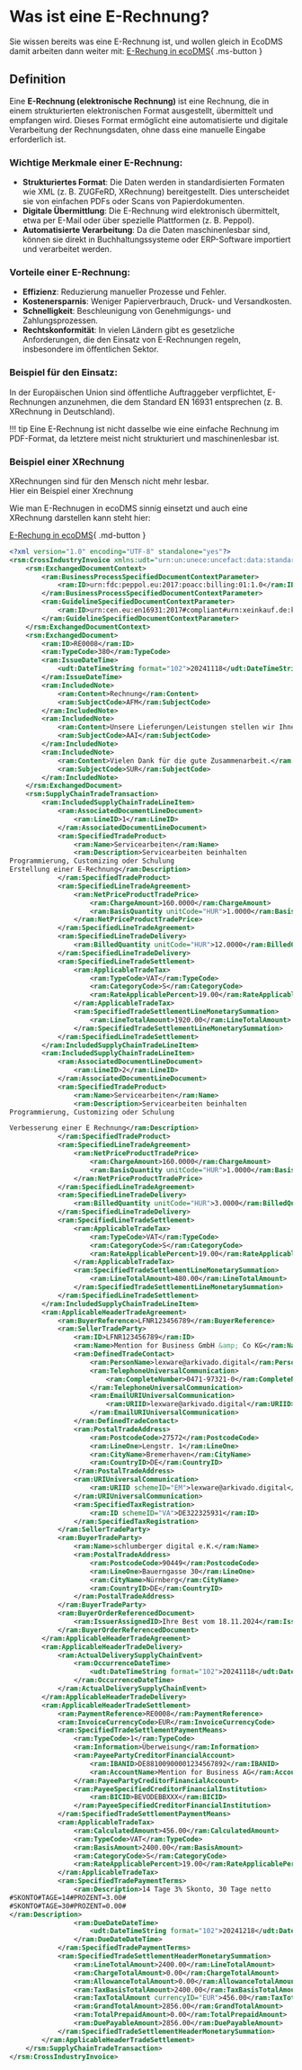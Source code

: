 # Was ist eine E-Rechnung?

Sie wissen bereits was eine E-Rechnung ist, und wollen gleich in EcoDMS damit arbeiten dann weiter mit:  [ E-Rechung in ecoDMS](<1. E-Rechnung.md>){ .ms-button }

## Definition
Eine **E-Rechnung (elektronische Rechnung)** ist eine Rechnung, die in einem strukturierten elektronischen Format ausgestellt, übermittelt und empfangen wird. Dieses Format ermöglicht eine automatisierte und digitale Verarbeitung der Rechnungsdaten, ohne dass eine manuelle Eingabe erforderlich ist.

### Wichtige Merkmale einer E-Rechnung:
- **Strukturiertes Format**: Die Daten werden in standardisierten Formaten wie XML (z. B. ZUGFeRD, XRechnung) bereitgestellt. Dies unterscheidet sie von einfachen PDFs oder Scans von Papierdokumenten.
- **Digitale Übermittlung**: Die E-Rechnung wird elektronisch übermittelt, etwa per E-Mail oder über spezielle Plattformen (z. B. Peppol).
- **Automatisierte Verarbeitung**: Da die Daten maschinenlesbar sind, können sie direkt in Buchhaltungssysteme oder ERP-Software importiert und verarbeitet werden.

### Vorteile einer E-Rechnung:
- **Effizienz**: Reduzierung manueller Prozesse und Fehler.
- **Kostenersparnis**: Weniger Papierverbrauch, Druck- und Versandkosten.
- **Schnelligkeit**: Beschleunigung von Genehmigungs- und Zahlungsprozessen.
- **Rechtskonformität**: In vielen Ländern gibt es gesetzliche Anforderungen, die den Einsatz von E-Rechnungen regeln, insbesondere im öffentlichen Sektor.

### Beispiel für den Einsatz:
In der Europäischen Union sind öffentliche Auftraggeber verpflichtet, E-Rechnungen anzunehmen, die dem Standard EN 16931 entsprechen (z. B. XRechnung in Deutschland).

!!! tip
     Eine E-Rechnung ist nicht dasselbe wie eine einfache Rechnung im PDF-Format, da letztere meist nicht strukturiert und maschinenlesbar ist.


### Beispiel einer XRechnung


XRechnungen sind für den Mensch  nicht mehr lesbar.  
Hier ein Beispiel einer Xrechnung

Wie man E-Rechnugen in ecoDMS sinnig einsetzt und auch eine XRechnung darstellen kann steht hier:

[ E-Rechung in ecoDMS](<1. E-Rechnung.md>){ .md-button }
``` XML 
<?xml version="1.0" encoding="UTF-8" standalone="yes"?>
<rsm:CrossIndustryInvoice xmlns:udt="urn:un:unece:uncefact:data:standard:UnqualifiedDataType:100" xmlns:ram="urn:un:unece:uncefact:data:standard:ReusableAggregateBusinessInformationEntity:100" xmlns:rsm="urn:un:unece:uncefact:data:standard:CrossIndustryInvoice:100" xmlns:qdt="urn:un:unece:uncefact:data:standard:QualifiedDataType:100">
    <rsm:ExchangedDocumentContext>
        <ram:BusinessProcessSpecifiedDocumentContextParameter>
            <ram:ID>urn:fdc:peppol.eu:2017:poacc:billing:01:1.0</ram:ID>
        </ram:BusinessProcessSpecifiedDocumentContextParameter>
        <ram:GuidelineSpecifiedDocumentContextParameter>
            <ram:ID>urn:cen.eu:en16931:2017#compliant#urn:xeinkauf.de:kosit:xrechnung_3.0</ram:ID>
        </ram:GuidelineSpecifiedDocumentContextParameter>
    </rsm:ExchangedDocumentContext>
    <rsm:ExchangedDocument>
        <ram:ID>RE0008</ram:ID>
        <ram:TypeCode>380</ram:TypeCode>
        <ram:IssueDateTime>
            <udt:DateTimeString format="102">20241118</udt:DateTimeString>
        </ram:IssueDateTime>
        <ram:IncludedNote>
            <ram:Content>Rechnung</ram:Content>
            <ram:SubjectCode>AFM</ram:SubjectCode>
        </ram:IncludedNote>
        <ram:IncludedNote>
            <ram:Content>Unsere Lieferungen/Leistungen stellen wir Ihnen wie folgt in Rechnung.</ram:Content>
            <ram:SubjectCode>AAI</ram:SubjectCode>
        </ram:IncludedNote>
        <ram:IncludedNote>
            <ram:Content>Vielen Dank für die gute Zusammenarbeit.</ram:Content>
            <ram:SubjectCode>SUR</ram:SubjectCode>
        </ram:IncludedNote>
    </rsm:ExchangedDocument>
    <rsm:SupplyChainTradeTransaction>
        <ram:IncludedSupplyChainTradeLineItem>
            <ram:AssociatedDocumentLineDocument>
                <ram:LineID>1</ram:LineID>
            </ram:AssociatedDocumentLineDocument>
            <ram:SpecifiedTradeProduct>
                <ram:Name>Servicearbeiten</ram:Name>
                <ram:Description>Servicearbeiten beinhalten
Programmierung, Customizing oder Schulung
Erstellung einer E-Rechnung</ram:Description>
            </ram:SpecifiedTradeProduct>
            <ram:SpecifiedLineTradeAgreement>
                <ram:NetPriceProductTradePrice>
                    <ram:ChargeAmount>160.0000</ram:ChargeAmount>
                    <ram:BasisQuantity unitCode="HUR">1.0000</ram:BasisQuantity>
                </ram:NetPriceProductTradePrice>
            </ram:SpecifiedLineTradeAgreement>
            <ram:SpecifiedLineTradeDelivery>
                <ram:BilledQuantity unitCode="HUR">12.0000</ram:BilledQuantity>
            </ram:SpecifiedLineTradeDelivery>
            <ram:SpecifiedLineTradeSettlement>
                <ram:ApplicableTradeTax>
                    <ram:TypeCode>VAT</ram:TypeCode>
                    <ram:CategoryCode>S</ram:CategoryCode>
                    <ram:RateApplicablePercent>19.00</ram:RateApplicablePercent>
                </ram:ApplicableTradeTax>
                <ram:SpecifiedTradeSettlementLineMonetarySummation>
                    <ram:LineTotalAmount>1920.00</ram:LineTotalAmount>
                </ram:SpecifiedTradeSettlementLineMonetarySummation>
            </ram:SpecifiedLineTradeSettlement>
        </ram:IncludedSupplyChainTradeLineItem>
        <ram:IncludedSupplyChainTradeLineItem>
            <ram:AssociatedDocumentLineDocument>
                <ram:LineID>2</ram:LineID>
            </ram:AssociatedDocumentLineDocument>
            <ram:SpecifiedTradeProduct>
                <ram:Name>Servicearbeiten</ram:Name>
                <ram:Description>Servicearbeiten beinhalten
Programmierung, Customizing oder Schulung

Verbesserung einer E Rechnung</ram:Description>
            </ram:SpecifiedTradeProduct>
            <ram:SpecifiedLineTradeAgreement>
                <ram:NetPriceProductTradePrice>
                    <ram:ChargeAmount>160.0000</ram:ChargeAmount>
                    <ram:BasisQuantity unitCode="HUR">1.0000</ram:BasisQuantity>
                </ram:NetPriceProductTradePrice>
            </ram:SpecifiedLineTradeAgreement>
            <ram:SpecifiedLineTradeDelivery>
                <ram:BilledQuantity unitCode="HUR">3.0000</ram:BilledQuantity>
            </ram:SpecifiedLineTradeDelivery>
            <ram:SpecifiedLineTradeSettlement>
                <ram:ApplicableTradeTax>
                    <ram:TypeCode>VAT</ram:TypeCode>
                    <ram:CategoryCode>S</ram:CategoryCode>
                    <ram:RateApplicablePercent>19.00</ram:RateApplicablePercent>
                </ram:ApplicableTradeTax>
                <ram:SpecifiedTradeSettlementLineMonetarySummation>
                    <ram:LineTotalAmount>480.00</ram:LineTotalAmount>
                </ram:SpecifiedTradeSettlementLineMonetarySummation>
            </ram:SpecifiedLineTradeSettlement>
        </ram:IncludedSupplyChainTradeLineItem>
        <ram:ApplicableHeaderTradeAgreement>
            <ram:BuyerReference>LFNR123456789</ram:BuyerReference>
            <ram:SellerTradeParty>
                <ram:ID>LFNR123456789</ram:ID>
                <ram:Name>Mention for Business GmbH &amp; Co KG</ram:Name>
                <ram:DefinedTradeContact>
                    <ram:PersonName>lexware@arkivado.digital</ram:PersonName>
                    <ram:TelephoneUniversalCommunication>
                        <ram:CompleteNumber>0471-97321-0</ram:CompleteNumber>
                    </ram:TelephoneUniversalCommunication>
                    <ram:EmailURIUniversalCommunication>
                        <ram:URIID>lexware@arkivado.digital</ram:URIID>
                    </ram:EmailURIUniversalCommunication>
                </ram:DefinedTradeContact>
                <ram:PostalTradeAddress>
                    <ram:PostcodeCode>27572</ram:PostcodeCode>
                    <ram:LineOne>Lengstr. 1</ram:LineOne>
                    <ram:CityName>Bremerhaven</ram:CityName>
                    <ram:CountryID>DE</ram:CountryID>
                </ram:PostalTradeAddress>
                <ram:URIUniversalCommunication>
                    <ram:URIID schemeID="EM">lexware@arkivado.digital</ram:URIID>
                </ram:URIUniversalCommunication>
                <ram:SpecifiedTaxRegistration>
                    <ram:ID schemeID="VA">DE322325931</ram:ID>
                </ram:SpecifiedTaxRegistration>
            </ram:SellerTradeParty>
            <ram:BuyerTradeParty>
                <ram:Name>schlumberger digital e.K.</ram:Name>
                <ram:PostalTradeAddress>
                    <ram:PostcodeCode>90449</ram:PostcodeCode>
                    <ram:LineOne>Bauerngasse 30</ram:LineOne>
                    <ram:CityName>Nürnberg</ram:CityName>
                    <ram:CountryID>DE</ram:CountryID>
                </ram:PostalTradeAddress>
            </ram:BuyerTradeParty>
            <ram:BuyerOrderReferencedDocument>
                <ram:IssuerAssignedID>Ihre Best vom 18.11.2024</ram:IssuerAssignedID>
            </ram:BuyerOrderReferencedDocument>
        </ram:ApplicableHeaderTradeAgreement>
        <ram:ApplicableHeaderTradeDelivery>
            <ram:ActualDeliverySupplyChainEvent>
                <ram:OccurrenceDateTime>
                    <udt:DateTimeString format="102">20241118</udt:DateTimeString>
                </ram:OccurrenceDateTime>
            </ram:ActualDeliverySupplyChainEvent>
        </ram:ApplicableHeaderTradeDelivery>
        <ram:ApplicableHeaderTradeSettlement>
            <ram:PaymentReference>RE0008</ram:PaymentReference>
            <ram:InvoiceCurrencyCode>EUR</ram:InvoiceCurrencyCode>
            <ram:SpecifiedTradeSettlementPaymentMeans>
                <ram:TypeCode>1</ram:TypeCode>
                <ram:Information>Überweisung</ram:Information>
                <ram:PayeePartyCreditorFinancialAccount>
                    <ram:IBANID>DE88100900001234567892</ram:IBANID>
                    <ram:AccountName>Mention for Business AG</ram:AccountName>
                </ram:PayeePartyCreditorFinancialAccount>
                <ram:PayeeSpecifiedCreditorFinancialInstitution>
                    <ram:BICID>BEVODEBBXXX</ram:BICID>
                </ram:PayeeSpecifiedCreditorFinancialInstitution>
            </ram:SpecifiedTradeSettlementPaymentMeans>
            <ram:ApplicableTradeTax>
                <ram:CalculatedAmount>456.00</ram:CalculatedAmount>
                <ram:TypeCode>VAT</ram:TypeCode>
                <ram:BasisAmount>2400.00</ram:BasisAmount>
                <ram:CategoryCode>S</ram:CategoryCode>
                <ram:RateApplicablePercent>19.00</ram:RateApplicablePercent>
            </ram:ApplicableTradeTax>
            <ram:SpecifiedTradePaymentTerms>
                <ram:Description>14 Tage 3% Skonto, 30 Tage netto
#SKONTO#TAGE=14#PROZENT=3.00#
#SKONTO#TAGE=30#PROZENT=0.00#
</ram:Description>
                <ram:DueDateDateTime>
                    <udt:DateTimeString format="102">20241218</udt:DateTimeString>
                </ram:DueDateDateTime>
            </ram:SpecifiedTradePaymentTerms>
            <ram:SpecifiedTradeSettlementHeaderMonetarySummation>
                <ram:LineTotalAmount>2400.00</ram:LineTotalAmount>
                <ram:ChargeTotalAmount>0.00</ram:ChargeTotalAmount>
                <ram:AllowanceTotalAmount>0.00</ram:AllowanceTotalAmount>
                <ram:TaxBasisTotalAmount>2400.00</ram:TaxBasisTotalAmount>
                <ram:TaxTotalAmount currencyID="EUR">456.00</ram:TaxTotalAmount>
                <ram:GrandTotalAmount>2856.00</ram:GrandTotalAmount>
                <ram:TotalPrepaidAmount>0.00</ram:TotalPrepaidAmount>
                <ram:DuePayableAmount>2856.00</ram:DuePayableAmount>
            </ram:SpecifiedTradeSettlementHeaderMonetarySummation>
        </ram:ApplicableHeaderTradeSettlement>
    </rsm:SupplyChainTradeTransaction>
</rsm:CrossIndustryInvoice>
```